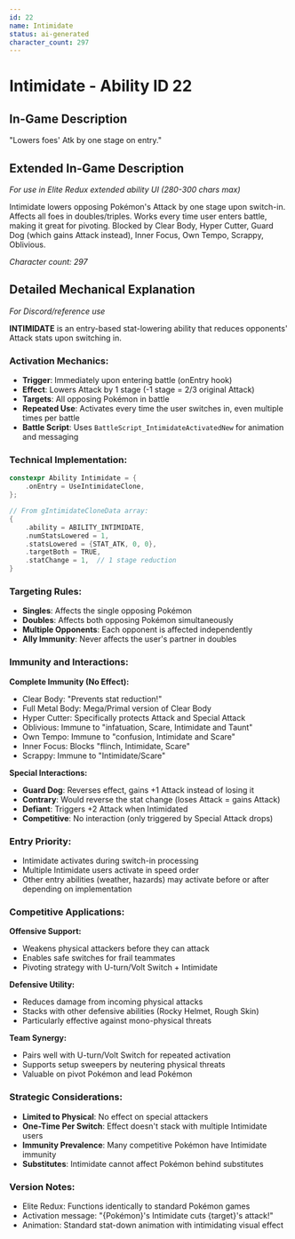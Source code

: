 ```yaml
---
id: 22
name: Intimidate
status: ai-generated
character_count: 297
---
```


# Intimidate - Ability ID 22

## In-Game Description
"Lowers foes' Atk by one stage on entry."

## Extended In-Game Description
*For use in Elite Redux extended ability UI (280-300 chars max)*

Intimidate lowers opposing Pokémon's Attack by one stage upon switch-in. Affects all foes in doubles/triples. Works every time user enters battle, making it great for pivoting. Blocked by Clear Body, Hyper Cutter, Guard Dog (which gains Attack instead), Inner Focus, Own Tempo, Scrappy, Oblivious.

*Character count: 297*

## Detailed Mechanical Explanation
*For Discord/reference use*

**INTIMIDATE** is an entry-based stat-lowering ability that reduces opponents' Attack stats upon switching in.

### Activation Mechanics:
- **Trigger**: Immediately upon entering battle (onEntry hook)
- **Effect**: Lowers Attack by 1 stage (-1 stage = 2/3 original Attack)
- **Targets**: All opposing Pokémon in battle
- **Repeated Use**: Activates every time the user switches in, even multiple times per battle
- **Battle Script**: Uses `BattleScript_IntimidateActivatedNew` for animation and messaging

### Technical Implementation:
```c
constexpr Ability Intimidate = {
    .onEntry = UseIntimidateClone,
};

// From gIntimidateCloneData array:
{
    .ability = ABILITY_INTIMIDATE,
    .numStatsLowered = 1,
    .statsLowered = {STAT_ATK, 0, 0},
    .targetBoth = TRUE,
    .statChange = 1,  // 1 stage reduction
}
```

### Targeting Rules:
- **Singles**: Affects the single opposing Pokémon
- **Doubles**: Affects both opposing Pokémon simultaneously
- **Multiple Opponents**: Each opponent is affected independently
- **Ally Immunity**: Never affects the user's partner in doubles

### Immunity and Interactions:
**Complete Immunity (No Effect):**
- Clear Body: "Prevents stat reduction!"
- Full Metal Body: Mega/Primal version of Clear Body
- Hyper Cutter: Specifically protects Attack and Special Attack
- Oblivious: Immune to "infatuation, Scare, Intimidate and Taunt"
- Own Tempo: Immune to "confusion, Intimidate and Scare"  
- Inner Focus: Blocks "flinch, Intimidate, Scare"
- Scrappy: Immune to "Intimidate/Scare"

**Special Interactions:**
- **Guard Dog**: Reverses effect, gains +1 Attack instead of losing it
- **Contrary**: Would reverse the stat change (loses Attack = gains Attack)
- **Defiant**: Triggers +2 Attack when Intimidated
- **Competitive**: No interaction (only triggered by Special Attack drops)

### Entry Priority:
- Intimidate activates during switch-in processing
- Multiple Intimidate users activate in speed order
- Other entry abilities (weather, hazards) may activate before or after depending on implementation

### Competitive Applications:
**Offensive Support:**
- Weakens physical attackers before they can attack
- Enables safe switches for frail teammates
- Pivoting strategy with U-turn/Volt Switch + Intimidate

**Defensive Utility:**
- Reduces damage from incoming physical attacks
- Stacks with other defensive abilities (Rocky Helmet, Rough Skin)
- Particularly effective against mono-physical threats

**Team Synergy:**
- Pairs well with U-turn/Volt Switch for repeated activation
- Supports setup sweepers by neutering physical threats
- Valuable on pivot Pokémon and lead Pokémon

### Strategic Considerations:
- **Limited to Physical**: No effect on special attackers
- **One-Time Per Switch**: Effect doesn't stack with multiple Intimidate users
- **Immunity Prevalence**: Many competitive Pokémon have Intimidate immunity
- **Substitutes**: Intimidate cannot affect Pokémon behind substitutes

### Version Notes:
- Elite Redux: Functions identically to standard Pokémon games
- Activation message: "{Pokémon}'s Intimidate cuts {target}'s attack!"
- Animation: Standard stat-down animation with intimidating visual effect